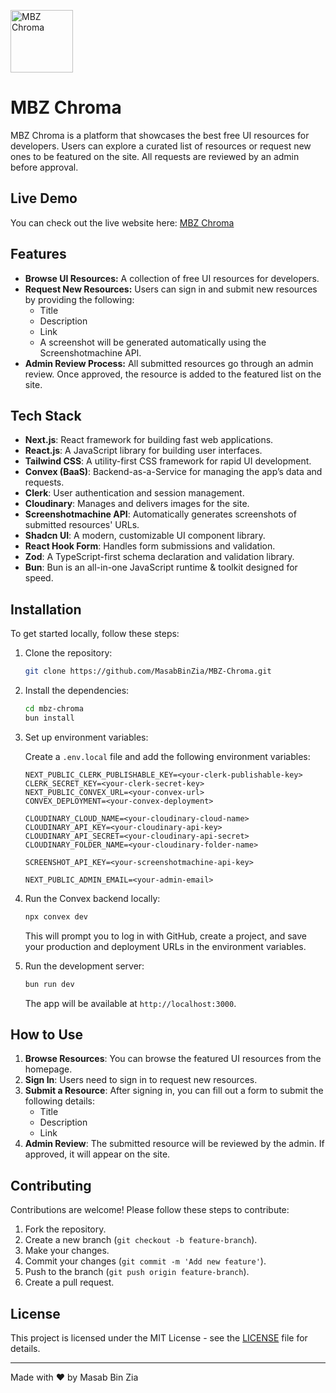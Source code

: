 <p>
  <img src="https://github.com/user-attachments/assets/9ae5ad5e-04ba-48aa-a2e7-9c94567b6b49" alt="MBZ Chroma" width="100" height="100">
</p>



# MBZ Chroma

MBZ Chroma is a platform that showcases the best free UI resources for developers. Users can explore a curated list of resources or request new ones to be featured on the site. All requests are reviewed by an admin before approval.

## Live Demo

You can check out the live website here: [MBZ Chroma](https://mbz-chroma.vercel.app)

## Features

- **Browse UI Resources:** A collection of free UI resources for developers.
- **Request New Resources:** Users can sign in and submit new resources by providing the following:
  - Title
  - Description
  - Link
  - A screenshot will be generated automatically using the Screenshotmachine API.
- **Admin Review Process:** All submitted resources go through an admin review. Once approved, the resource is added to the featured list on the site.

## Tech Stack

- **Next.js**: React framework for building fast web applications.
- **React.js**: A JavaScript library for building user interfaces.
- **Tailwind CSS**: A utility-first CSS framework for rapid UI development.
- **Convex (BaaS)**: Backend-as-a-Service for managing the app’s data and requests.
- **Clerk**: User authentication and session management.
- **Cloudinary**: Manages and delivers images for the site.
- **Screenshotmachine API**: Automatically generates screenshots of submitted resources' URLs.
- **Shadcn UI**: A modern, customizable UI component library.
- **React Hook Form**: Handles form submissions and validation.
- **Zod**: A TypeScript-first schema declaration and validation library.
- **Bun**: Bun is an all-in-one JavaScript runtime & toolkit designed for speed.


## Installation

To get started locally, follow these steps:

1. Clone the repository:

   ```bash
   git clone https://github.com/MasabBinZia/MBZ-Chroma.git
   ```

2. Install the dependencies:

   ```bash
   cd mbz-chroma
   bun install
   ```

3. Set up environment variables:

   Create a `.env.local` file and add the following environment variables:

   ```env
   NEXT_PUBLIC_CLERK_PUBLISHABLE_KEY=<your-clerk-publishable-key>
   CLERK_SECRET_KEY=<your-clerk-secret-key>
   NEXT_PUBLIC_CONVEX_URL=<your-convex-url>
   CONVEX_DEPLOYMENT=<your-convex-deployment>
   
   CLOUDINARY_CLOUD_NAME=<your-cloudinary-cloud-name>
   CLOUDINARY_API_KEY=<your-cloudinary-api-key>
   CLOUDINARY_API_SECRET=<your-cloudinary-api-secret>
   CLOUDINARY_FOLDER_NAME=<your-cloudinary-folder-name>

   SCREENSHOT_API_KEY=<your-screenshotmachine-api-key>

   NEXT_PUBLIC_ADMIN_EMAIL=<your-admin-email>
   ```

4. Run the Convex backend locally:

   ```bash
   npx convex dev
   ```

   This will prompt you to log in with GitHub, create a project, and save your production and deployment URLs in the environment variables.

5. Run the development server:

   ```bash
   bun run dev
   ```

   The app will be available at `http://localhost:3000`.

## How to Use

1. **Browse Resources**: You can browse the featured UI resources from the homepage.
2. **Sign In**: Users need to sign in to request new resources.
3. **Submit a Resource**: After signing in, you can fill out a form to submit the following details:
   - Title
   - Description
   - Link
4. **Admin Review**: The submitted resource will be reviewed by the admin. If approved, it will appear on the site.

## Contributing

Contributions are welcome! Please follow these steps to contribute:

1. Fork the repository.
2. Create a new branch (`git checkout -b feature-branch`).
3. Make your changes.
4. Commit your changes (`git commit -m 'Add new feature'`).
5. Push to the branch (`git push origin feature-branch`).
6. Create a pull request.

## License

This project is licensed under the MIT License - see the [LICENSE](LICENSE) file for details.

---

Made with ❤️ by Masab Bin Zia
